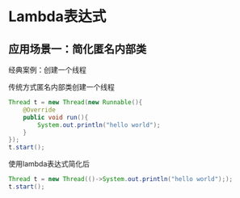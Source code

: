 # Lambda表达式

## 应用场景一：简化匿名内部类

经典案例：创建一个线程

传统方式匿名内部类创建一个线程

```java
Thread t = new Thread(new Runnable(){
    @Override
    public void run(){
        System.out.println("hello world");
    }
});
t.start();
```

使用lambda表达式简化后

```java
Thread t = new Thread(()->System.out.println("hello world"););
t.start();
```

